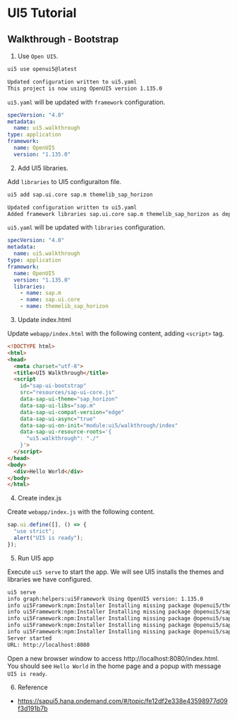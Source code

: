 # UI5 Tutorial

## Walkthrough - Bootstrap

1. Use `Open UI5`.

```sh
ui5 use openui5@latest

Updated configuration written to ui5.yaml
This project is now using OpenUI5 version 1.135.0
```

`ui5.yaml` will be updated with `framework` configuration.

```yaml
specVersion: "4.0"
metadata:
  name: ui5.walkthrough
type: application
framework:
  name: OpenUI5
  version: "1.135.0"
```

2. Add UI5 libraries.

Add `libraries` to UI5 configuraiton file.

```sh
ui5 add sap.ui.core sap.m themelib_sap_horizon

Updated configuration written to ui5.yaml
Added framework libraries sap.ui.core sap.m themelib_sap_horizon as dependencies
```

`ui5.yaml` will be updated with `libraries` configuration.

```yaml
specVersion: "4.0"
metadata:
  name: ui5.walkthrough
type: application
framework:
  name: OpenUI5
  version: "1.135.0"
  libraries:
    - name: sap.m
    - name: sap.ui.core
    - name: themelib_sap_horizon
```

3. Update index.html

Update `webapp/index.html` with the following content, adding `<script>` tag.

```html
<!DOCTYPE html>
<html>
<head>
  <meta charset="utf-8">
  <title>UI5 Walkthrough</title>
  <script
    id="sap-ui-bootstrap"
    src="resources/sap-ui-core.js"
    data-sap-ui-theme="sap_horizon"
    data-sap-ui-libs="sap.m"
    data-sap-ui-compat-version="edge"
    data-sap-ui-async="true"
    data-sap-ui-on-init="module:ui5/walkthrough/index"
    data-sap-ui-resource-roots='{
      "ui5.walkthrough": "./"
    }'>
  </script>
</head>
<body>
  <div>Hello World</div>
</body>
</html>
```

4. Create index.js

Create `webapp/index.js` with the following content.

```js
sap.ui.define([], () => {
  "use strict";
  alert("UI5 is ready");
});
```

5. Run UI5 app

Execute `ui5 serve` to start the app. We will see UI5 installs the themes and libraries we have configured.

```sh
ui5 serve
info graph:helpers:ui5Framework Using OpenUI5 version: 1.135.0
info ui5Framework:npm:Installer Installing missing package @openui5/themelib_sap_horizon...
info ui5Framework:npm:Installer Installing missing package @openui5/sap.ui.core...
info ui5Framework:npm:Installer Installing missing package @openui5/sap.m...
info ui5Framework:npm:Installer Installing missing package @openui5/sap.ui.layout...
info ui5Framework:npm:Installer Installing missing package @openui5/sap.ui.unified...
Server started
URL: http://localhost:8080
```

Open a new browser window to access http://localhost:8080/index.html. You should see `Hello World` in the home page and a popup with message `UI5 is ready`.

6. Reference

- https://sapui5.hana.ondemand.com/#/topic/fe12df2e338e43598977d09f3d191b7b